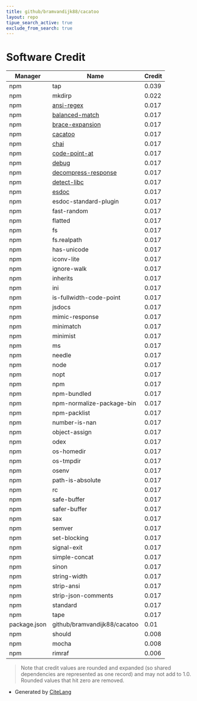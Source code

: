 ```yaml
---
title: github/bramvandijk88/cacatoo
layout: repo
tipue_search_active: true
exclude_from_search: true
---
```

# Software Credit

|Manager|Name|Credit|
|-------|----|------|
|npm|tap|0.039|
|npm|mkdirp|0.022|
|npm|[ansi-regex](https://github.com/chalk/ansi-regex#readme)|0.017|
|npm|[balanced-match](https://github.com/juliangruber/balanced-match)|0.017|
|npm|[brace-expansion](https://github.com/juliangruber/brace-expansion)|0.017|
|npm|[cacatoo](https://github.com/bramvandijk88/cacatoo#readme)|0.017|
|npm|[chai](http://chaijs.com)|0.017|
|npm|[code-point-at](https://github.com/sindresorhus/code-point-at#readme)|0.017|
|npm|[debug](https://github.com/debug-js/debug#readme)|0.017|
|npm|[decompress-response](https://github.com/sindresorhus/decompress-response#readme)|0.017|
|npm|[detect-libc](https://github.com/lovell/detect-libc#readme)|0.017|
|npm|[esdoc](https://esdoc.org/)|0.017|
|npm|esdoc-standard-plugin|0.017|
|npm|fast-random|0.017|
|npm|flatted|0.017|
|npm|fs|0.017|
|npm|fs.realpath|0.017|
|npm|has-unicode|0.017|
|npm|iconv-lite|0.017|
|npm|ignore-walk|0.017|
|npm|inherits|0.017|
|npm|ini|0.017|
|npm|is-fullwidth-code-point|0.017|
|npm|jsdocs|0.017|
|npm|mimic-response|0.017|
|npm|minimatch|0.017|
|npm|minimist|0.017|
|npm|ms|0.017|
|npm|needle|0.017|
|npm|node|0.017|
|npm|nopt|0.017|
|npm|npm|0.017|
|npm|npm-bundled|0.017|
|npm|npm-normalize-package-bin|0.017|
|npm|npm-packlist|0.017|
|npm|number-is-nan|0.017|
|npm|object-assign|0.017|
|npm|odex|0.017|
|npm|os-homedir|0.017|
|npm|os-tmpdir|0.017|
|npm|osenv|0.017|
|npm|path-is-absolute|0.017|
|npm|rc|0.017|
|npm|safe-buffer|0.017|
|npm|safer-buffer|0.017|
|npm|sax|0.017|
|npm|semver|0.017|
|npm|set-blocking|0.017|
|npm|signal-exit|0.017|
|npm|simple-concat|0.017|
|npm|sinon|0.017|
|npm|string-width|0.017|
|npm|strip-ansi|0.017|
|npm|strip-json-comments|0.017|
|npm|standard|0.017|
|npm|tape|0.017|
|package.json|github/bramvandijk88/cacatoo|0.01|
|npm|should|0.008|
|npm|mocha|0.008|
|npm|rimraf|0.006|


> Note that credit values are rounded and expanded (so shared dependencies are represented as one record) and may not add to 1.0. Rounded values that hit zero are removed.


- Generated by [CiteLang](https://github.com/vsoch/citelang)
